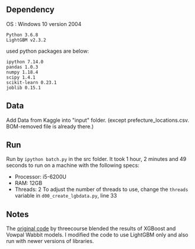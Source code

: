 ## Dependency
OS : Windows 10 version 2004
```
Python 3.6.8
LightGBM v2.3.2
```
used python packages are below:
```
ipython 7.14.0
pandas 1.0.3
numpy 1.18.4  
scipy 1.4.1
scikit-learn 0.23.1
joblib 0.15.1
```

## Data
Add Data from Kaggle into "input" folder.
(except prefecture_locations.csv. BOM-removed file is already there.)

## Run
Run by `ipython batch.py` in the src folder.
It took 1 hour, 2 minutes and 49 seconds to run on a machine with the following specs:
- Processor: i5-6200U
- RAM: 12GB
- Threads: 2
To adjust the number of threads to use, change the `threads` variable in `d00_create_lgbdata.py`, line 33

## Notes
The [original code](https://github.com/threecourse/kaggle-coupon-purchase-prediction) by threecourse blended the results of XGBoost and Vowpal Wabbit models. I modified the code to use LightGBM only and also run with newer versions of libraries.
